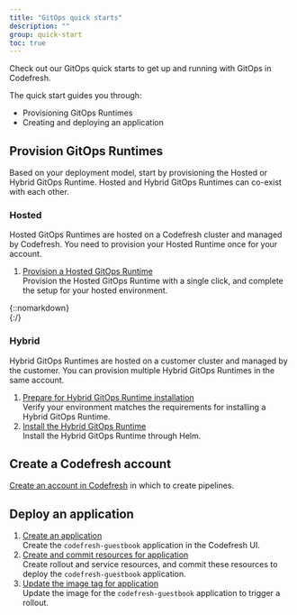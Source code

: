 ```yaml
---
title: "GitOps quick starts"
description: ""
group: quick-start
toc: true
---
```


Check out our GitOps quick starts to get up and running with GitOps in Codefresh.  

The quick start guides you through:
* Provisioning GitOps Runtimes
* Creating and deploying an application


## Provision GitOps Runtimes
Based on your deployment model, start by provisioning the Hosted or Hybrid GitOps Runtime. Hosted and Hybrid GitOps Runtimes can co-exist with each other.


### Hosted 
Hosted GitOps Runtimes are hosted on a Codefresh cluster and managed by Codefresh. You need to provision your Hosted Runtime once for your account.  

1. [Provision a Hosted GitOps Runtime]({{site.baseurl}}/docs/quick-start/gitops-quick-start/install-hosted)  
  Provision the Hosted GitOps Runtime with a single click, and complete the setup for your hosted environment.  

{::nomarkdown}
<br>
{:/}

### Hybrid
Hybrid GitOps Runtimes are hosted on a customer cluster and managed by the customer. You can provision multiple Hybrid GitOps Runtimes in the same account.  

1. [Prepare for Hybrid GitOps Runtime installation]({{site.baseurl}}/docs/quick-start/gitops-quick-start/verify-requirements)  
  Verify your environment matches the requirements for installing a Hybrid GitOps Runtime.
1. [Install the Hybrid GitOps Runtime]({{site.baseurl}}/docs/quick-start/gitops-quick-start/runtime)  
  Install the Hybrid GitOps Runtime through Helm.

## Create a Codefresh account
[Create an account in Codefresh]({{site.baseurl}}/docs/quick-start/create-codefresh-account/) in which to create pipelines.


## Deploy an application

1. [Create an application]({{site.baseurl}}/docs/quick-start/gitops-quick-start/create-app-ui)  
  Create the `codefresh-guestbook` application in the Codefresh UI.
1. [Create and commit resources for application]({{site.baseurl}}/docs/quick-start/gitops-quick-start/create-app-specs)  
  Create rollout and service resources, and commit these resources to deploy the `codefresh-guestbook` application.
1. [Update the image tag for application]({{site.baseurl}}/docs/quick-start/gitops-quick-start/create-rollout)  
  Update the image for the `codefresh-guestbook` application to trigger a rollout.


